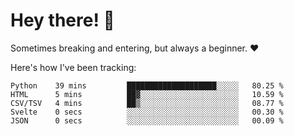 # Hey there! 👋
Sometimes breaking and entering, but always a beginner. ❤️

Here's how I've been tracking:
<!--START_SECTION:waka-->

```text
Python    39 mins         ████████████████████░░░░░   80.25 %
HTML      5 mins          ██▓░░░░░░░░░░░░░░░░░░░░░░   10.59 %
CSV/TSV   4 mins          ██▒░░░░░░░░░░░░░░░░░░░░░░   08.77 %
Svelte    0 secs          ░░░░░░░░░░░░░░░░░░░░░░░░░   00.30 %
JSON      0 secs          ░░░░░░░░░░░░░░░░░░░░░░░░░   00.09 %
```

<!--END_SECTION:waka-->
